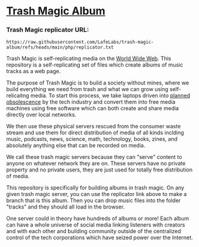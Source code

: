 # [Trash Magic Album](github.com/LafeLabs/trash-magic-album)

### Trash Magic replicator URL:
```
https://raw.githubusercontent.com/LafeLabs/trash-magic-album/refs/heads/main/php/replicator.txt
```

Trash Magic is self-replicating media on the [World Wide Web](https://en.wikipedia.org/wiki/World_Wide_Web).  This repository is a self-replicating set of files which create albums of music tracks as a web page. 

The purpose of Trash Magic is to build a society without mines, where we build everything we need from trash and what we can grow using self-relicaitng media.  To start this process, we take laptops driven into [planned obsolescence](https://en.wikipedia.org/wiki/Planned_obsolescence) by the tech industry and convert them into free media machines using free software which can both create and share media directly over local networks.

We then use these physical servers rescued from the consumer waste stream and use them for direct distribution of media of all kinds inclding music, podcasts, news, science, math, technology, books, zines, and absolutely anything else that can be recorded on media.  

We call these trash magic servers because they can "serve" content to anyone on whatever network they are on.  These servers have no private property and no private users, they are just used for totally free distribution of media.  

This repository is specifically for building albums in trash magic.  On any given trash magic server, you can use the replicator link above to make a branch that is this album. Then you can drop music files into the folder "tracks" and they should all load in the browser.  

One server could in theory have hundreds of albums or more!  Each album can have a whole universe of social media linking listeners with creators and with each other and building community outside of the centralized control of the tech corporations which have seized power over the Internet.

